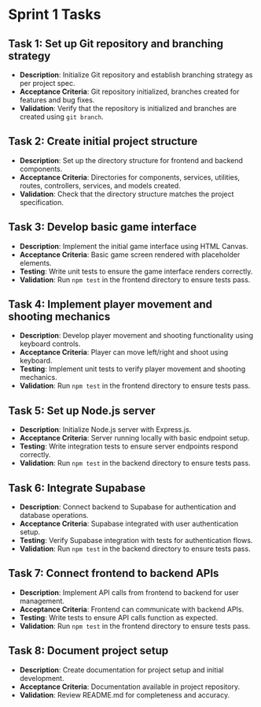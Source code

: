 # Sprint 1 Tasks

## Task 1: Set up Git repository and branching strategy
- **Description**: Initialize Git repository and establish branching strategy as per project spec.
- **Acceptance Criteria**: Git repository initialized, branches created for features and bug fixes.
- **Validation**: Verify that the repository is initialized and branches are created using `git branch`.

## Task 2: Create initial project structure
- **Description**: Set up the directory structure for frontend and backend components.
- **Acceptance Criteria**: Directories for components, services, utilities, routes, controllers, services, and models created.
- **Validation**: Check that the directory structure matches the project specification.

## Task 3: Develop basic game interface
- **Description**: Implement the initial game interface using HTML Canvas.
- **Acceptance Criteria**: Basic game screen rendered with placeholder elements.
- **Testing**: Write unit tests to ensure the game interface renders correctly.
- **Validation**: Run `npm test` in the frontend directory to ensure tests pass.

## Task 4: Implement player movement and shooting mechanics
- **Description**: Develop player movement and shooting functionality using keyboard controls.
- **Acceptance Criteria**: Player can move left/right and shoot using keyboard.
- **Testing**: Implement unit tests to verify player movement and shooting mechanics.
- **Validation**: Run `npm test` in the frontend directory to ensure tests pass.

## Task 5: Set up Node.js server
- **Description**: Initialize Node.js server with Express.js.
- **Acceptance Criteria**: Server running locally with basic endpoint setup.
- **Testing**: Write integration tests to ensure server endpoints respond correctly.
- **Validation**: Run `npm test` in the backend directory to ensure tests pass.

## Task 6: Integrate Supabase
- **Description**: Connect backend to Supabase for authentication and database operations.
- **Acceptance Criteria**: Supabase integrated with user authentication setup.
- **Testing**: Verify Supabase integration with tests for authentication flows.
- **Validation**: Run `npm test` in the backend directory to ensure tests pass.

## Task 7: Connect frontend to backend APIs
- **Description**: Implement API calls from frontend to backend for user management.
- **Acceptance Criteria**: Frontend can communicate with backend APIs.
- **Testing**: Write tests to ensure API calls function as expected.
- **Validation**: Run `npm test` in the frontend directory to ensure tests pass.

## Task 8: Document project setup
- **Description**: Create documentation for project setup and initial development.
- **Acceptance Criteria**: Documentation available in project repository.
- **Validation**: Review README.md for completeness and accuracy.